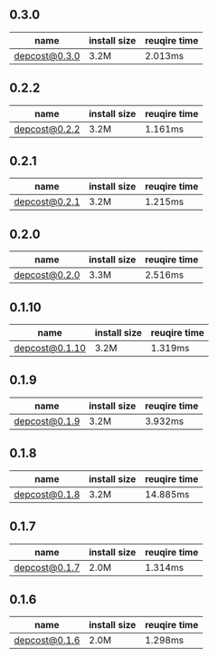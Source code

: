 ## 0.3.0

| name | install size | reuqire time |
| ---  | --- | --- |
| depcost@0.3.0 | 3.2M | 2.013ms |


## 0.2.2

| name | install size | reuqire time |
| ---  | --- | --- |
| depcost@0.2.2 | 3.2M | 1.161ms |


## 0.2.1

| name | install size | reuqire time |
| ---  | --- | --- |
| depcost@0.2.1 | 3.2M | 1.215ms |


## 0.2.0

| name | install size | reuqire time |
| ---  | --- | --- |
| depcost@0.2.0 | 3.3M | 2.516ms |


## 0.1.10

| name | install size | reuqire time |
| ---  | --- | --- |
| depcost@0.1.10 | 3.2M | 1.319ms |


## 0.1.9

| name | install size | reuqire time |
| ---  | --- | --- |
| depcost@0.1.9 | 3.2M | 3.932ms |
    

## 0.1.8

| name | install size | reuqire time |
| ---  | --- | --- |
| depcost@0.1.8 | 3.2M | 14.885ms |


## 0.1.7

| name | install size | reuqire time |
| ---  | --- | --- |
| depcost@0.1.7 | 2.0M | 1.314ms |


## 0.1.6

| name | install size | reuqire time |
| ---  | --- | --- |
| depcost@0.1.6 | 2.0M | 1.298ms |
